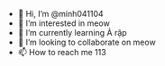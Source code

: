 - 👋 Hi, I’m @minh041104
- 👀 I’m interested in meow
- 🌱 I’m currently learning Ả rập
- 💞️ I’m looking to collaborate on meow
- 📫 How to reach me 113

<!---
minh041104/minh041104 is a ✨ special ✨ repository because its `README.md` (this file) appears on your GitHub profile.
You can click the Preview link to take a look at your changes.
--->
